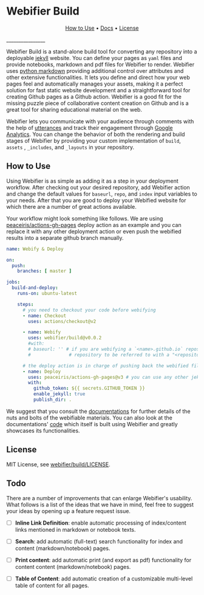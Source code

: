 # Webifier Build

<p align="center">
  <a href="#how-to-use">How to Use</a> •
  <a href="https://webifier.github.io/">Docs</a> •
  <a href="#license">License</a>
</p>
________________

Webifier Build is a stand-alone build tool for converting any repository into a
deployable [jekyll](https://jekyllrb.com/) website. You can define your pages as `yaml` files and provide notebooks,
markdown and pdf files for Webifier to render. Webifier uses [python markdown](https://python-markdown.github.io/)
providing additional control over attributes and other extensive functionalities. It lets you define and direct how your
web pages feel and automatically manages your assets, making it a perfect solution for fast static website development
and a straightforward tool for creating Github pages as a Github action. Webifier is a good fit for the missing puzzle
piece of collaborative content creation on Github and is a great tool for sharing educational material on the web.

Webifier lets you communicate with your audience through comments with the help of [utterances](https://utteranc.es/)
and track their engagement through [Google Analytics](https://analytics.google.com/). You can change the behavior of
both the rendering and build stages of Webifier by providing your custom implementation of `build`, `assets`
, `_includes`, and `_layouts` in your repository.


## How to Use

Using Webifier is as simple as adding it as a step in your deployment workflow. After checking out your desired
repository, add Webifier action and change the default values for `baseurl`, `repo`, and `index` input variables to your
needs. After that you are good to deploy your Webified website for which there are a number of great actions available.

Your workflow might look something like follows. We are using
[peaceiris/actions-gh-pages](https://github.com/peaceiris/actions-gh-pages) deploy action as an example and you can
replace it with any other deployment action or even push the webified results into a separate github branch manually.

```yaml
name: Webify & Deploy

on:
  push:
    branches: [ master ]

jobs:
  build-and-deploy:
    runs-on: ubuntu-latest

    steps:
      # you need to checkout your code before webifying
      - name: Checkout
        uses: actions/checkout@v2

      - name: Webify
        uses: webifier/build@v0.0.2
        #with:
        # baseurl: '' # if you are webifying a `<name>.github.io` repository or don't wish to have the content of this 
        #              # repository to be referred to with a "<repository-name>/" slug

      # the deploy action is in charge of pushing back the webified files into a separate branch such as `gh-pages`
      - name: Deploy
        uses: peaceiris/actions-gh-pages@v3 # you can use any other jekyll build action instead
        with:
          github_token: ${{ secrets.GITHUB_TOKEN }}
          enable_jekyll: true
          publish_dir: .
```
We suggest that you consult the [documentations](https://webifier.github.io/) for further details of the nuts and bolts 
of the webifiable materials. You can also look at the documentations' 
[code](https://github.com/webifier/webifier.github.io) which itself is built using Webifier and greatly showcases its
functionalities.

## License
MIT License, see [webifier/build/LICENSE](https://github.com/webifier/build/blob/master/LICENSE).

## Todo

There are a number of improvements that can enlarge Webifier's usability. What follows is a list of the ideas that we
have in mind, feel free to suggest your ideas by opening up a feature request issue.

* [ ] **Inline Link Definition**: enable automatic processing of index/content links mentioned in markdown or notebook
  texts.
* [ ] **Search**: add automatic (full-text) search functionality for index and content (markdown/notebook) pages.
* [ ] **Print content**: add automatic print (and export as pdf) functionality for content content (markdown/notebook)
  pages.
* [ ] **Table of Content**: add automatic creation of a customizable multi-level table of content for all pages.

  
